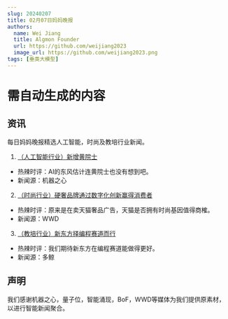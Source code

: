 ```yaml
---
slug: 20240207
title: 02月07日妈妈晚报
authors:
  name: Wei Jiang
  title: Algmon Founder
  url: https://github.com/weijiang2023
  image_url: https://github.com/weijiang2023.png
tags: [垂类大模型]
---
```


# 需自动生成的内容
## 资讯
每日妈妈晚报精选人工智能，时尚及教培行业新闻。

1. [（人工智能行业）新增黄院士](https://mp.weixin.qq.com/s/hCGb2n0qmgsHt5KpphPOJA)
* 热辣时评：AI的东风估计连黄院士也没有想到吧。
* 新闻源：机器之心

2. [（时尚行业）硬奢品牌通过数字化创新赢得消费者](https://mp.weixin.qq.com/s/A1ETsZNPSVfpqVAu3w5a_A)
* 热辣时评：原来是在卖天猫奢品广告，天猫是否拥有时尚基因值得商榷。
* 新闻源：WWD

3. [（教培行业）新东方择编程赛道而行](https://mp.weixin.qq.com/s/o-URLCAABYkzbqkCMEJPQw)
* 热辣时评：我们期待新东方在编程赛道能做得更好。
* 新闻源：多鲸

## 声明

我们感谢机器之心，量子位，智能涌现，BoF，WWD等媒体为我们提供原素材，以进行智能新闻聚合。